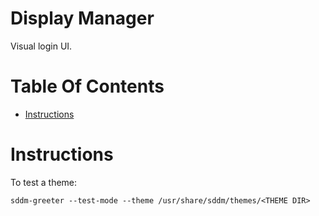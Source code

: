 # Display Manager
Visual login UI.

# Table Of Contents
- [Instructions](#instructions)

# Instructions
To test a theme:

```
sddm-greeter --test-mode --theme /usr/share/sddm/themes/<THEME DIR>
```

